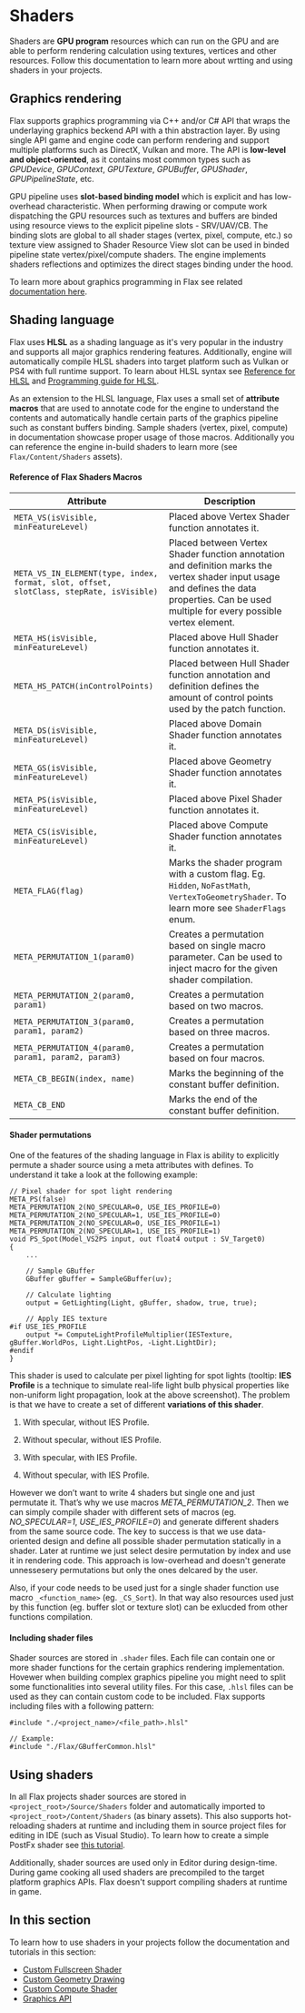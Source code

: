 # Shaders

Shaders are **GPU program** resources which can run on the GPU and are able to perform rendering calculation using textures, vertices and other resources. Follow this documentation to learn more about wrtting and using shaders in your projects.

## Graphics rendering

Flax supports graphics programming via C++ and/or C# API that wraps the underlaying graphics beckend API with a thin abstraction layer. By using single API game and engine code can perform rendering and support multiple platforms such as DirectX, Vulkan and more. The API is **low-level and object-oriented**, as it contains most common types such as *GPUDevice*, *GPUContext*, *GPUTexture*, *GPUBuffer*, *GPUShader*, *GPUPipelineState*, etc.

GPU pipeline uses **slot-based binding model** which is explicit and has low-overhead characteristic. When performing drawing or compute work dispatching the GPU resources such as textures and buffers are binded using resource views to the explicit pipeline slots - SRV/UAV/CB. The binding slots are global to all shader stages (vertex, pixel, compute, etc.) so texture view assigned to Shader Resource View slot can be used in binded pipeline state vertex/pixel/compute shaders. The engine implements shaders reflections and optimizes the direct stages binding under the hood.

To learn more about graphics programming in Flax see related [documentation here](graphics-api.md).

## Shading language

Flax uses **HLSL** as a shading language as it's very popular in the industry and supports all major graphics rendering features. Additionally, engine will automatically compile HLSL shaders into target platform such as Vulkan or PS4 with full runtime support.
To learn about HLSL syntax see [Reference for HLSL](https://docs.microsoft.com/en-us/windows/win32/direct3dhlsl/dx-graphics-hlsl-reference) and [Programming guide for HLSL](https://docs.microsoft.com/en-us/windows/win32/direct3dhlsl/dx-graphics-hlsl-pguide).

As an extension to the HLSL language, Flax uses a small set of **attribute macros** that are used to annotate code for the engine to understand the contents and automatically handle certain parts of the graphics pipeline such as constant buffers binding. Sample shaders (vertex, pixel, compute) in documentation showcase proper usage of those macros. Additionally you can reference the engine in-build shaders to learn more (see `Flax/Content/Shaders` assets).

#### Reference of Flax Shaders Macros

| **Attribute** | **Description** |
|--------|--------|
| `META_VS(isVisible, minFeatureLevel)` | Placed above Vertex Shader function annotates it. |
| `META_VS_IN_ELEMENT(type, index, format, slot, offset, slotClass, stepRate, isVisible)` | Placed between Vertex Shader function annotation and definition marks the vertex shader input usage and defines the data properties. Can be used multiple for every possible vertex element. |
| `META_HS(isVisible, minFeatureLevel)` | Placed above Hull Shader function annotates it. |
| `META_HS_PATCH(inControlPoints)` | Placed between Hull Shader function annotation and definition defines the amount of control points used by the patch function. |
| `META_DS(isVisible, minFeatureLevel)` | Placed above Domain Shader function annotates it. |
| `META_GS(isVisible, minFeatureLevel)` | Placed above Geometry Shader function annotates it. |
| `META_PS(isVisible, minFeatureLevel)` | Placed above Pixel Shader function annotates it. |
| `META_CS(isVisible, minFeatureLevel)` | Placed above Compute Shader function annotates it. |
| `META_FLAG(flag)` | Marks the shader program with a custom flag. Eg. `Hidden`, `NoFastMath`, `VertexToGeometryShader`. To learn more see `ShaderFlags` enum. |
| `META_PERMUTATION_1(param0)` | Creates a permutation based on single macro parameter. Can be used to inject macro for the given shader compilation. |
| `META_PERMUTATION_2(param0, param1)` | Creates a permutation based on two macros.  |
| `META_PERMUTATION_3(param0, param1, param2)` | Creates a permutation based on three macros. |
| `META_PERMUTATION_4(param0, param1, param2, param3)` | Creates a permutation based on four macros. |
| `META_CB_BEGIN(index, name)` | Marks the beginning of the constant buffer definition. |
| `META_CB_END` | Marks the end of the constant buffer definition. |

#### Shader permutations

One of the features of the shading language in Flax is ability to explicitly permute a shader source using a meta attributes with defines. To understand it take a look at the following example:

```hlsl
// Pixel shader for spot light rendering
META_PS(false)
META_PERMUTATION_2(NO_SPECULAR=0, USE_IES_PROFILE=0)
META_PERMUTATION_2(NO_SPECULAR=1, USE_IES_PROFILE=0)
META_PERMUTATION_2(NO_SPECULAR=0, USE_IES_PROFILE=1)
META_PERMUTATION_2(NO_SPECULAR=1, USE_IES_PROFILE=1)
void PS_Spot(Model_VS2PS input, out float4 output : SV_Target0)
{
    ...

    // Sample GBuffer
    GBuffer gBuffer = SampleGBuffer(uv);

    // Calculate lighting
    output = GetLighting(Light, gBuffer, shadow, true, true);

    // Apply IES texture
#if USE_IES_PROFILE
    output *= ComputeLightProfileMultiplier(IESTexture, gBuffer.WorldPos, Light.LightPos, -Light.LightDir);
#endif
}
```

This shader is used to calculate per pixel lighting for spot lights (tooltip: **IES Profile** is a technique to simulate real-life light bulb physical properties like non-uniform light propagation, look at the above screenshot).
The problem is that we have to create a set of different **variations of this shader**.

1) With specular, without IES Profile.

2) Without specular, without IES Profile.

3) With specular, with IES Profile.

4) Without specular, with IES Profile.

However we don’t want to write 4 shaders but single one and just permutate it.
That’s why we use macros *META_PERMUTATION_2*. Then we can simply compile shader with different sets of macros (eg. *NO_SPECULAR=1*, *USE_IES_PROFILE=0*) and generate different shaders from the same source code. The key to success is that we use data-oriented design and define all possible shader permutation statically in a shader. Later at runtime we just select desire permutation by index and use it in rendering code. This approach is low-overhead and doesn't generate unnessesery permutations but only the ones delcared by the user.

Also, if your code needs to be used just for a single shader function use macro `_<function_name>` (eg. `_CS_Sort`). In that way also resources used just by this function (eg. buffer slot or texture slot) can be exlucded from other functions compilation.

#### Including shader files

Shader sources are stored in `.shader` files. Each file can contain one or more shader functions for the certain graphics rendering implementation. Hovewer when building complex graphics pipeline you might need to split some functionalities into several utility files. For this case, `.hlsl` files can be used as they can contain custom code to be included. Flax supports including files with a following pattern:

```hlsl
#include "./<project_name>/<file_path>.hlsl"

// Example:
#include "./Flax/GBufferCommon.hlsl"
```

## Using shaders

In all Flax projects shader sources are stored in `<project_root>/Source/Shaders` folder and automatically imported to `<project_root>/Content/Shaders` (as binary assets). This also supports hot-reloading shaders at runtime and including them in source project files for editing in IDE (such as Visual Studio). To learn how to create a simple PostFx shader see [this tutorial](custom-fullscreen-shader.md).

Additionally, shader sources are used only in Editor during design-time. During game cooking all used shaders are precompiled to the target platform graphics APIs. Flax doesn't support compiling shaders at runtime in game.

## In this section

To learn how to use shaders in your projects follow the documentation and tutorials in this section:

* [Custom Fullscreen Shader](custom-fullscreen-shader.md)
* [Custom Geometry Drawing](custom-geometry-drawing.md)
* [Custom Compute Shader](custom-compute-shader.md)
* [Graphics API](graphics-api.md)

